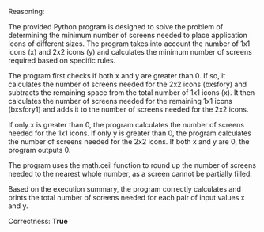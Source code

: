 Reasoning:

The provided Python program is designed to solve the problem of determining the minimum number of screens needed to place application icons of different sizes. The program takes into account the number of 1x1 icons (x) and 2x2 icons (y) and calculates the minimum number of screens required based on specific rules.

The program first checks if both x and y are greater than 0. If so, it calculates the number of screens needed for the 2x2 icons (bxsfory) and subtracts the remaining space from the total number of 1x1 icons (x). It then calculates the number of screens needed for the remaining 1x1 icons (bxsfory1) and adds it to the number of screens needed for the 2x2 icons.

If only x is greater than 0, the program calculates the number of screens needed for the 1x1 icons. If only y is greater than 0, the program calculates the number of screens needed for the 2x2 icons. If both x and y are 0, the program outputs 0.

The program uses the math.ceil function to round up the number of screens needed to the nearest whole number, as a screen cannot be partially filled.

Based on the execution summary, the program correctly calculates and prints the total number of screens needed for each pair of input values x and y.

Correctness: **True**